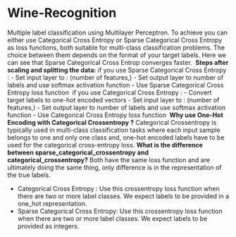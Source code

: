 # Wine-Recognition
Multiple label classification using Multilayer Perceptron. To achieve you can either use Categorical Cross Entropy or Sparse Categorical Cross Entropy as loss functions, both suitable for multi-class classification problems. 
The choice between them depends on the format of your target labels. Here we can see that Sparse Categorical Cross Entrop converges faster.
​
**Steps after scaling and splitting the data:**
​
    if you use Sparse Categorical Cross Entropy :
    - Set input layer to : (number of features,)
    - Set output layer to number of labels and use softmax activation function
    - Use Sparse Categorical Cross Entropy loss function
​
    if you use Categorical Cross Entropy :
    - Convert target labels to one-hot encoded vectors 
    - Set input layer to : (number of features,)
    - Set output layer to number of labels and use softmax activation function
    - Use Categorical Cross Entropy loss function
​
**Why use One-Hot Encoding with Categorical Crossentropy ?**
Categorical Crossentropy is typically used in multi-class classification tasks where each input sample belongs to one and only one class and, one-hot encoded labels have to be used for the categorical cross-entropy loss.
​
**What is the difference between sparse_categorical_crossentropy and categorical_crossentropy?**
Both have the same loss function and are ultimately doing the same thing, only difference is in the representation of the true labels.
​
- Categorical Cross Entropy :
    Use this crossentropy loss function when there are two or more label classes. We expect labels to be provided in a one_hot representation.
- Sparse Categorical Cross Entropy:
    Use this crossentropy loss function when there are two or more label classes. We expect labels to be provided as integers.
​